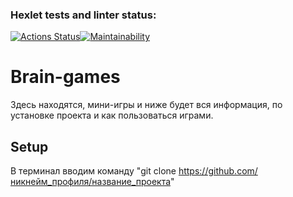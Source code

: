 ### Hexlet tests and linter status:
[![Actions Status](https://github.com/G-Man666/php-project-48/actions/workflows/hexlet-check.yml/badge.svg)](https://github.com/G-Man666/php-project-48/actions)[![Maintainability](https://api.codeclimate.com/v1/badges/9b0970d42f7986ce0445/maintainability)](https://codeclimate.com/github/G-Man666/php-project-45/maintainability)

# Brain-games
Здесь находятся, мини-игры и ниже будет вся информация, по установке проекта и как пользоваться играми.

## Setup
В терминал вводим команду "git clone https://github.com/никнейм_профиля/название_проекта"


